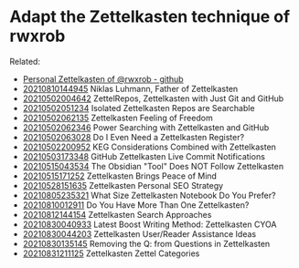 # Adapt the Zettelkasten technique of rwxrob

Related:

* [Personal Zettelkasten of @rwxrob - github](https://github.com/rwxrob/zet)
* [20210810144945](https://github.com/rwxrob/zet/tree/main/20210810144945/) Niklas Luhmann, Father of Zettelkasten
* [20210502004642](https://github.com/rwxrob/zet/tree/main/20210502004642/) ZettelRepos, Zettelkasten with Just Git and GitHub
* [20210502051234](https://github.com/rwxrob/zet/tree/main/20210502051234/) Isolated Zettelkasten Repos are Searchable
* [20210502062135](https://github.com/rwxrob/zet/tree/main/20210502062135/) Zettelkasten Feeling of Freedom
* [20210502062346](https://github.com/rwxrob/zet/tree/main/20210502062346/) Power Searching with Zettelkasten and GitHub
* [20210502063028](https://github.com/rwxrob/zet/tree/main/20210502063028/) Do I Even Need a Zettelkasten Register?
* [20210502200952](https://github.com/rwxrob/zet/tree/main/20210502200952/) KEG Considerations Combined with Zettelkasten
* [20210503173348](https://github.com/rwxrob/zet/tree/main/20210503173348/) GitHub Zettelkasten Live Commit Notifications
* [20210515043534](https://github.com/rwxrob/zet/tree/main/20210515043534/) The Obsidian "Tool" Does NOT Follow Zettelkasten
* [20210515171252](https://github.com/rwxrob/zet/tree/main/20210515171252/) Zettelkasten Brings Peace of Mind
* [20210528151635](https://github.com/rwxrob/zet/tree/main/20210528151635/) Zettelkasten Personal SEO Strategy
* [20210805235321](https://github.com/rwxrob/zet/tree/main/20210805235321/) What Size Zettelkasten Notebook Do You Prefer?
* [20210810012911](https://github.com/rwxrob/zet/tree/main/20210810012911/) Do You Have More Than One Zettelkasten?
* [20210812144154](https://github.com/rwxrob/zet/tree/main/20210812144154/) Zettelkasten Search Approaches
* [20210830040933](https://github.com/rwxrob/zet/tree/main/20210830040933/) Latest Boost Writing Method: Zettelkasten CYOA
* [20210830044203](https://github.com/rwxrob/zet/tree/main/20210830044203/) Zettelkasten User/Reader Assistance Ideas
* [20210830135145](https://github.com/rwxrob/zet/tree/main/20210830135145/) Removing the Q: from Questions in Zettelkasten
* [20210831211125](https://github.com/rwxrob/zet/tree/main/20210831211125/) Zettelkasten Zettel Categories
